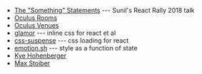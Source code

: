 * [The "Something" Statements](https://www.youtube.com/watch?v=pvi0yUwSBec) --- Sunil's React Rally 2018 talk
* [Oculus Rooms](https://www.oculus.com/experiences/go/1101959559889232/)
* [Oculus Venues](https://www.oculus.com/experiences/go/1555304044520126/)
* [glamor](https://github.com/threepointone/glamor) --- inline css for react et al
* [css-suspense](https://github.com/threepointone/css-suspense) --- css loading for react
* [emotion.sh](https://github.com/emotion-js/emotion) --- style as a function of state
* [Kye Hohenberger](https://twitter.com/tkh44)
* [Max Stoiber](https://twitter.com/mxstbr)